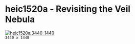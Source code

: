 # heic1520a - Revisiting the Veil Nebula
[![heic1520a.3440-1440](./heic1520a.3440-1440.png)](./heic1520a.3440-1440.png)  
`3440 x 1440`  